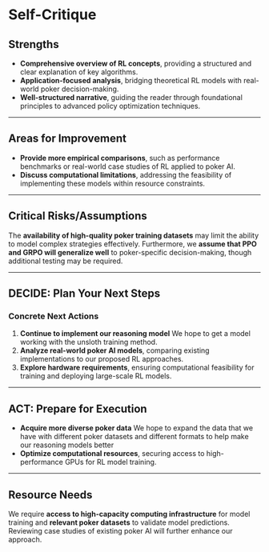 # Self-Critique

## Strengths

- **Comprehensive overview of RL concepts**, providing a structured and clear explanation of key algorithms.
- **Application-focused analysis**, bridging theoretical RL models with real-world poker decision-making.
- **Well-structured narrative**, guiding the reader through foundational principles to advanced policy optimization techniques.

---

## Areas for Improvement

- **Provide more empirical comparisons**, such as performance benchmarks or real-world case studies of RL applied to poker AI.
- **Discuss computational limitations**, addressing the feasibility of implementing these models within resource constraints.

---

## Critical Risks/Assumptions

The **availability of high-quality poker training datasets** may limit the ability to model complex strategies effectively. Furthermore, we **assume that PPO and GRPO will generalize well** to poker-specific decision-making, though additional testing may be required.

---

## DECIDE: Plan Your Next Steps

### Concrete Next Actions

1. **Continue to implement our reasoning model** We hope to get a model working with the unsloth training method.
2. **Analyze real-world poker AI models**, comparing existing implementations to our proposed RL approaches.
3. **Explore hardware requirements**, ensuring computational feasibility for training and deploying large-scale RL models.

---

## ACT: Prepare for Execution

- **Acquire more diverse poker data** We hope to expand the data that we have with different poker datasets and different formats to help make our reasoning models better
- **Optimize computational resources**, securing access to high-performance GPUs for RL model training.

---

## Resource Needs

We require **access to high-capacity computing infrastructure** for model training and **relevant poker datasets** to validate model predictions. Reviewing case studies of existing poker AI will further enhance our approach.

